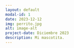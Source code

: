 ```yaml
---
layout: default
modal-id: 1
date: 2023-12-12
img: perrito.jpg
alt: image-alt
project-date: Diciembre 2023
description: Mi mascotita.
---
```

